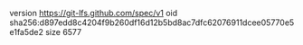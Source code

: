version https://git-lfs.github.com/spec/v1
oid sha256:d897edd8c4204f9b260df16d12b5bd8ac7dfc62076911dcee05770e5e1fa5de2
size 6577
